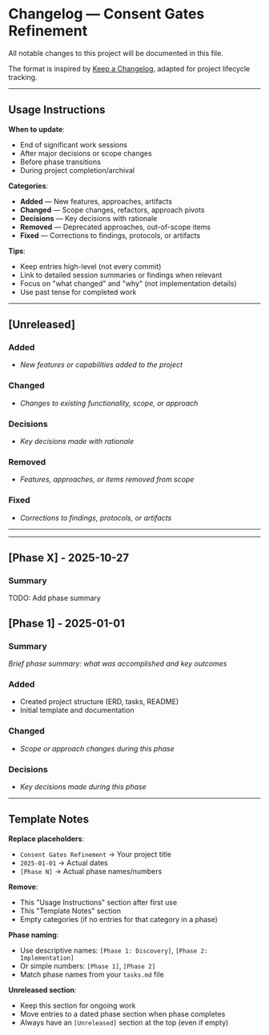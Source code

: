 # Changelog — Consent Gates Refinement

All notable changes to this project will be documented in this file.

The format is inspired by [Keep a Changelog](https://keepachangelog.com/),
adapted for project lifecycle tracking.

---

## Usage Instructions

**When to update**:

- End of significant work sessions
- After major decisions or scope changes
- Before phase transitions
- During project completion/archival

**Categories**:

- **Added** — New features, approaches, artifacts
- **Changed** — Scope changes, refactors, approach pivots
- **Decisions** — Key decisions with rationale
- **Removed** — Deprecated approaches, out-of-scope items
- **Fixed** — Corrections to findings, protocols, or artifacts

**Tips**:

- Keep entries high-level (not every commit)
- Link to detailed session summaries or findings when relevant
- Focus on "what changed" and "why" (not implementation details)
- Use past tense for completed work

---

## [Unreleased]

### Added

- _New features or capabilities added to the project_

### Changed

- _Changes to existing functionality, scope, or approach_

### Decisions

- _Key decisions made with rationale_

### Removed

- _Features, approaches, or items removed from scope_

### Fixed

- _Corrections to findings, protocols, or artifacts_

---


---

## [Phase X] - 2025-10-27

### Summary

TODO: Add phase summary
## [Phase 1] - 2025-01-01

### Summary

_Brief phase summary: what was accomplished and key outcomes_

### Added

- Created project structure (ERD, tasks, README)
- Initial template and documentation

### Changed

- _Scope or approach changes during this phase_

### Decisions

- _Key decisions made during this phase_

---

## Template Notes

**Replace placeholders**:

- `Consent Gates Refinement` → Your project title
- `2025-01-01` → Actual dates
- `[Phase N]` → Actual phase names/numbers

**Remove**:

- This "Usage Instructions" section after first use
- This "Template Notes" section
- Empty categories (if no entries for that category in a phase)

**Phase naming**:

- Use descriptive names: `[Phase 1: Discovery]`, `[Phase 2: Implementation]`
- Or simple numbers: `[Phase 1]`, `[Phase 2]`
- Match phase names from your `tasks.md` file

**Unreleased section**:

- Keep this section for ongoing work
- Move entries to a dated phase section when phase completes
- Always have an `[Unreleased]` section at the top (even if empty)
